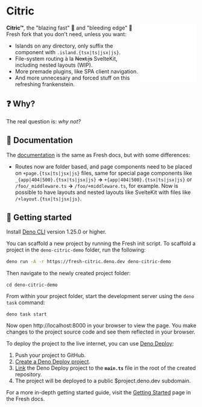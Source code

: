 # Citric

<img align="right" src="./www/static/logo.svg" height="150px" alt="the fresh logo: a sliced citric dripping with juice">

**Citric™**, the "blazing fast" 🐌 and "bleeding edge" 🤡 Fresh fork that you
don't need, unless you want:

- Islands on any directory, only suffix the component with
  `.island.{tsx|ts|jsx|js}`.
- File-system routing à la ~~Next.js~~ SvelteKit, including nested layouts
  (WIP).
- More premade plugins, like SPA client navigation.
- And more unnecesary and forced stuff on this refreshing frankenstein.

## ❓ Why?

The real question is: _why not?_

## 📖 Documentation

The [documentation](https://fresh.deno.dev/docs/) is the same as Fresh docs, but
with some differences:

- Routes now are folder based, and page components need to be placed on
  `+page.{tsx|ts|jsx|js}` files, same for special page components like
  `_{app|404|500}.{tsx|ts|jsx|js}` **->** `+{app|404|500}.{tsx|ts|jsx|js}` or
  `/foo/_middleware.ts` **->** `/foo/+middleware.ts`, for example. Now is
  possible to have layouts and nested layouts like SvelteKit with files like
  `/+layout.{tsx|ts|jsx|js}`.

## 🚀 Getting started

Install [Deno CLI](https://deno.land/) version 1.25.0 or higher.

You can scaffold a new project by running the Fresh init script. To scaffold a
project in the `deno-citric-demo` folder, run the following:

```sh
deno run -A -r https://fresh-citric.deno.dev deno-citric-demo
```

Then navigate to the newly created project folder:

```
cd deno-citric-demo
```

From within your project folder, start the development server using the
`deno task` command:

```
deno task start
```

Now open http://localhost:8000 in your browser to view the page. You make
changes to the project source code and see them reflected in your browser.

To deploy the project to the live internet, you can use
[Deno Deploy](https://deno.com/deploy):

1. Push your project to GitHub.
2. [Create a Deno Deploy project](https://dash.deno.com/new).
3. [Link](https://deno.com/deploy/docs/projects#enabling) the Deno Deploy
   project to the **`main.ts`** file in the root of the created repository.
4. The project will be deployed to a public $project.deno.dev subdomain.

For a more in-depth getting started guide, visit the
[Getting Started](https://fresh.deno.dev/docs/getting-started) page in the Fresh
docs.
